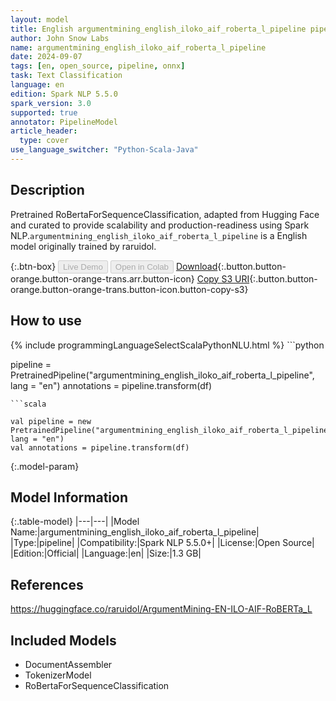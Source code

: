 ```yaml
---
layout: model
title: English argumentmining_english_iloko_aif_roberta_l_pipeline pipeline RoBertaForSequenceClassification from raruidol
author: John Snow Labs
name: argumentmining_english_iloko_aif_roberta_l_pipeline
date: 2024-09-07
tags: [en, open_source, pipeline, onnx]
task: Text Classification
language: en
edition: Spark NLP 5.5.0
spark_version: 3.0
supported: true
annotator: PipelineModel
article_header:
  type: cover
use_language_switcher: "Python-Scala-Java"
---
```


## Description

Pretrained RoBertaForSequenceClassification, adapted from Hugging Face and curated to provide scalability and production-readiness using Spark NLP.`argumentmining_english_iloko_aif_roberta_l_pipeline` is a English model originally trained by raruidol.

{:.btn-box}
<button class="button button-orange" disabled>Live Demo</button>
<button class="button button-orange" disabled>Open in Colab</button>
[Download](https://s3.amazonaws.com/auxdata.johnsnowlabs.com/public/models/argumentmining_english_iloko_aif_roberta_l_pipeline_en_5.5.0_3.0_1725718421182.zip){:.button.button-orange.button-orange-trans.arr.button-icon}
[Copy S3 URI](s3://auxdata.johnsnowlabs.com/public/models/argumentmining_english_iloko_aif_roberta_l_pipeline_en_5.5.0_3.0_1725718421182.zip){:.button.button-orange.button-orange-trans.button-icon.button-copy-s3}

## How to use



<div class="tabs-box" markdown="1">
{% include programmingLanguageSelectScalaPythonNLU.html %}
```python

pipeline = PretrainedPipeline("argumentmining_english_iloko_aif_roberta_l_pipeline", lang = "en")
annotations =  pipeline.transform(df)   

```
```scala

val pipeline = new PretrainedPipeline("argumentmining_english_iloko_aif_roberta_l_pipeline", lang = "en")
val annotations = pipeline.transform(df)

```
</div>

{:.model-param}
## Model Information

{:.table-model}
|---|---|
|Model Name:|argumentmining_english_iloko_aif_roberta_l_pipeline|
|Type:|pipeline|
|Compatibility:|Spark NLP 5.5.0+|
|License:|Open Source|
|Edition:|Official|
|Language:|en|
|Size:|1.3 GB|

## References

https://huggingface.co/raruidol/ArgumentMining-EN-ILO-AIF-RoBERTa_L

## Included Models

- DocumentAssembler
- TokenizerModel
- RoBertaForSequenceClassification
